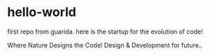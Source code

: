 # hello-world
first repo from guarida. here is the startup for the evolution of code!

Where Nature Designs the Code!
Design & Development for future..
